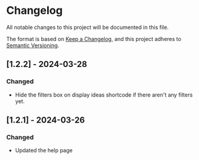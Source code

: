 # Changelog

All notable changes to this project will be documented in this file.

The format is based on [Keep a Changelog](https://keepachangelog.com/en/1.0.0/),
and this project adheres to [Semantic Versioning](https://semver.org/spec/v2.0.0.html).

## [1.2.2] - 2024-03-28

### Changed
* Hide the filters box on display ideas shortcode if there aren't any filters yet.

## [1.2.1] - 2024-03-26

### Changed
* Updated the help page